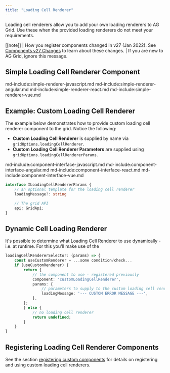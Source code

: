 ```yaml
---
title: "Loading Cell Renderer"
---
```


Loading cell renderers allow you to add your own loading renderers to AG Grid. Use these when the provided loading renderers do not meet your requirements.

[[note]]
| How you register components changed in v27 (Jan 2022). See [Components v27 Changes](/components-v27-changes/) to learn about these changes.
| If you are new to AG Grid, ignore this message.

## Simple Loading Cell Renderer Component

md-include:simple-renderer-javascript.md
md-include:simple-renderer-angular.md
md-include:simple-renderer-react.md
md-include:simple-renderer-vue.md
 
## Example: Custom Loading Cell Renderer

The example below demonstrates how to provide custom loading cell renderer component to the grid. Notice the following:
 
- **Custom Loading Cell Renderer** is supplied by name via `gridOptions.loadingCellRenderer`.
- **Custom Loading Cell Renderer Parameters** are supplied using `gridOptions.loadingCellRendererParams`.

<grid-example title='Custom Loading Cell Renderer' name='custom-loading-cell-renderer' type='generated' options='{ "enterprise": true, "extras": ["fontawesome"] }'></grid-example>

md-include:component-interface-javascript.md
md-include:component-interface-angular.md
md-include:component-interface-react.md
md-include:component-interface-vue.md

```ts
interface ILoadingCellRendererParams {
    // an optional template for the loading cell renderer
    loadingMessage?: string

    // The grid API
    api: GridApi;
}
```

## Dynamic Cell Loading Renderer

It's possible to determine what Loading Cell Renderer to use dynamically - i.e. at runtime. For this you'll make use of the

```ts
loadingCellRendererSelector: (params) => {
    const useCustomRenderer = ...some condition/check...
    if (useCustomRenderer) {
        return {
            // the component to use - registered previously
            component: 'customLoadingCellRenderer',
            params: {
                // parameters to supply to the custom loading cell renderer
                loadingMessage: '--- CUSTOM ERROR MESSAGE ---',
            },
        };
        } else {
            // no loading cell renderer 
            return undefined;
        }
    }
}
```


## Registering Loading Cell Renderer Components

See the section [registering custom components](/components/#registering-custom-components) for details on registering and using custom loading cell renderers.

